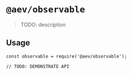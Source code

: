 # `@aev/observable`

> TODO: description

## Usage

```
const observable = require('@aev/observable');

// TODO: DEMONSTRATE API
```
